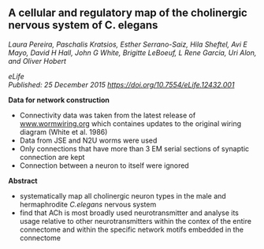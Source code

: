 ## A cellular and regulatory map of the cholinergic nervous system of C. elegans
_Laura Pereira, Paschalis Kratsios, Esther Serrano-Saiz, Hila Sheftel, Avi E Mayo, David H Hall, John G White, Brigitte LeBoeuf, L Rene Garcia, Uri Alon, and Oliver Hobert_ 

*eLife* <br>
_Published: 25 December 2015 https://doi.org/10.7554/eLife.12432.001_


**Data for network construction**
- Connectivity data was taken from the latest release of www.wormwiring.org which containes updates to the original wiring diagram (White et al. 1986)
- Data from JSE and N2U worms were used
- Only connections that have more than 3 EM serial sections of synaptic connection are kept
- Connection between a neuron to itself were ignored

**Abstract**
- systematically map all cholinergic neuron types in the male and hermaphrodite _C.elegans_ nervous system
- find that ACh is most broadly used neurotransmitter and analyse its usage relative to other neurotransmitters within the contex of the entire connectome and within the specific network motifs embedded in the connectome 
